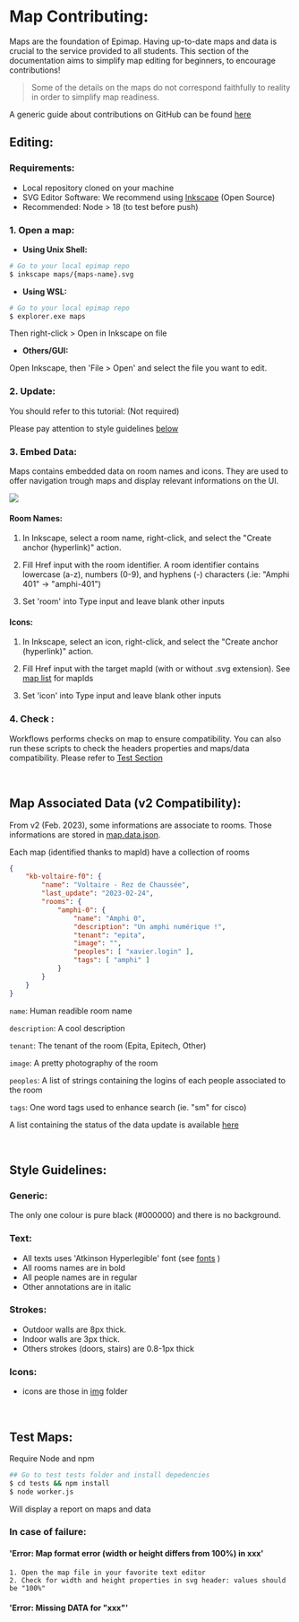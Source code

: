 # Map Contributing:

Maps are the foundation of Epimap. Having up-to-date maps and data is crucial to the service provided to all students. This section of the documentation aims to simplify map editing for beginners, to encourage contributions!

> Some of the details on the maps do not correspond faithfully to reality in order to simplify map readiness.

A generic guide about contributions on GitHub can be found [here](https://docs.github.com/en/get-started/quickstart/contributing-to-projects)

## Editing:

### Requirements: 

+ Local repository cloned on your machine
+ SVG Editor Software: We recommend using [Inkscape](https://inkscape.org/) (Open Source) 
+ Recommended: Node > 18 (to test before push)

### 1. Open a map:

+ **Using Unix Shell:**

``` sh
# Go to your local epimap repo
$ inkscape maps/{maps-name}.svg
```

+ **Using WSL:**

``` sh
# Go to your local epimap repo
$ explorer.exe maps
```
Then right-click > Open in Inkscape on file

+ **Others/GUI:**

Open Inkscape, then 'File > Open' and select the file you want to edit.

### 2. Update:

You should refer to this tutorial: (Not required)

Please pay attention to style guidelines [below](#style-guidelines)

### 3. Embed Data:

Maps contains embedded data on room names and icons. They are used to offer navigation trough maps and display relevant informations on the UI.

![](./src/tuto-embedded-data.gif)

#### Room Names:

1. In Inkscape, select a room name, right-click, and select the "Create anchor (hyperlink)" action.

2. Fill Href input with the room identifier. A room identifier contains lowercase (a-z), numbers (0-9), and hyphens (-) characters (.ie: "Amphi 401" -> "amphi-401")

3. Set 'room' into Type input and leave blank other inputs

#### Icons:

1. In Inkscape, select an icon, right-click, and select the "Create anchor (hyperlink)" action.

2. Fill Href input with the target mapId (with or without .svg extension). See [map list](map-list.md) for mapIds

3. Set 'icon' into Type input and leave blank other inputs

### 4. Check :

Workflows performs checks on map to ensure compatibility. You can also run these scripts to check the headers properties and maps/data compatibility. Please refer to [Test Section](#test-maps)


<br />

## Map Associated Data (v2 Compatibility): 

From v2 (Feb. 2023), some informations are associate to rooms. Those informations are stored in [map.data.json](../js/data.map.json).

Each map (identified thanks to mapId) have a collection of rooms

``` json
{
    "kb-voltaire-f0": {
		"name": "Voltaire - Rez de Chaussée",
        "last_update": "2023-02-24",
        "rooms": {
            "amphi-0": {
                "name": "Amphi 0",
                "description": "Un amphi numérique !",
                "tenant": "epita",
                "image": "",
                "peoples": [ "xavier.login" ],
                "tags": [ "amphi" ]
            }
        }
    }
}
```



`name`: Human readible room name

`description`: A cool description

`tenant`: The tenant of the room (Epita, Epitech, Other)

`image`: A pretty photography of the room

`peoples`: A list of strings containing the logins of each people associated to the room

`tags`: One word tags used to enhance search (ie. "sm" for cisco)

A list containing the status of the data update is available [here](map-list.md)

<br />

## Style Guidelines:

### Generic:

The only one colour is pure black (#000000) and there is no background.

### Text:

- All texts uses 'Atkinson Hyperlegible' font (see [fonts](../how-to.md/) )
- All rooms names are in bold
- All people names are in regular
- Other annotations are in italic

### Strokes:

- Outdoor walls are 8px thick.
- Indoor walls are 3px thick.
- Others strokes (doors, stairs) are 0.8-1px thick

### Icons:

- icons are those in [img](../src/img/) folder

<br />

## Test Maps:

Require Node and npm
``` sh
## Go to test tests folder and install depedencies
$ cd tests && npm install
$ node worker.js
```

Will display a report on maps and data

### In case of failure:

#### 'Error: Map format error (width or height differs from 100%) in xxx'
    1. Open the map file in your favorite text editor
    2. Check for width and height properties in svg header: values should be "100%"

#### 'Error: Missing DATA for "xxx"'
